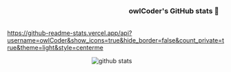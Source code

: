 ### &emsp;&emsp;&emsp;&emsp;&emsp;&emsp;&emsp;&emsp;&emsp;&emsp;&emsp;&emsp;&emsp;&emsp;&emsp;&emsp;&emsp;  owlCoder's GitHub stats 👋 
<br>https://github-readme-stats.vercel.app/api?username=owlCoder&show_icons=true&hide_border=false&count_private=true&theme=light&style=centerme

&emsp;&emsp;&emsp;&emsp;&emsp;&emsp;&emsp;&emsp;&emsp;&emsp;&emsp;&emsp;&emsp;&emsp;![github stats](https://github-readme-stats.vercel.app/api?username=owlCoder&show_icons=true&hide_border=false&count_private=true&theme=light&style=centerme)

<!--
**owlCoder/owlCoder** is a ✨ _special_ ✨ repository because its `README.md` (this file) appears on your GitHub profile. **
-->
